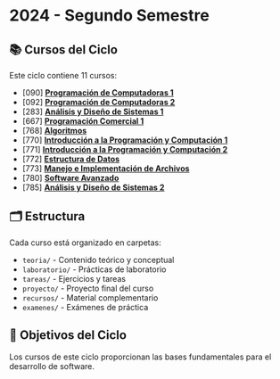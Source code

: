 # 2024 - Segundo Semestre

## 📚 Cursos del Ciclo

Este ciclo contiene 11 cursos:

- [090] **[Programación de Computadoras 1](./090-programacion-computadoras-1/)**
- [092] **[Programación de Computadoras 2](./092-programacion-computadoras-2/)**
- [283] **[Análisis y Diseño de Sistemas 1](./283-analisis-diseno-sistemas-1/)**
- [667] **[Programación Comercial 1](./667-programacion-comercial-1/)**
- [768] **[Algoritmos](./768-algoritmos/)**
- [770] **[Introducción a la Programación y Computación 1](./770-intro-programacion-computacion-1/)**
- [771] **[Introducción a la Programación y Computación 2](./771-intro-programacion-computacion-2/)**
- [772] **[Estructura de Datos](./772-estructura-datos/)**
- [773] **[Manejo e Implementación de Archivos](./773-manejo-implementacion-archivos/)**
- [780] **[Software Avanzado](./780-software-avanzado/)**
- [785] **[Análisis y Diseño de Sistemas 2](./785-analisis-diseno-sistemas-2/)**

## 🗂️ Estructura

Cada curso está organizado en carpetas:
- `teoria/` - Contenido teórico y conceptual
- `laboratorio/` - Prácticas de laboratorio
- `tareas/` - Ejercicios y tareas
- `proyecto/` - Proyecto final del curso
- `recursos/` - Material complementario
- `examenes/` - Exámenes de práctica

## 🎯 Objetivos del Ciclo

Los cursos de este ciclo proporcionan las bases fundamentales para el desarrollo de software.
